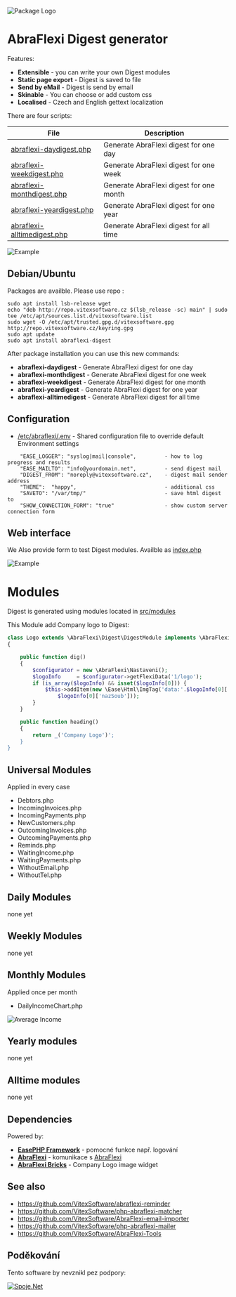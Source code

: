 ![Package Logo](package-logo.png?raw=true "Project Logo")

AbraFlexi Digest generator
=========================

Features:

  * **Extensible**             - you can write your own Digest modules
  * **Static page export**     - Digest is saved to file
  * **Send by eMail**          - Digest is send by email   
  * **Skinable**               - You can choose or add custom css
  * **Localised**              - Czech and English gettext localization   

There are four scripts:

|  File                                                     | Description                            |
|-----------------------------------------------------------|----------------------------------------| 
|  [abraflexi-daydigest.php](src/abraflexi-daydigest.php)     | Generate AbraFlexi digest for one day   |
|  [abraflexi-weekdigest.php](src/abraflexi-weekdigest.php)   | Generate AbraFlexi digest for one week  |
|  [abraflexi-monthdigest.php](src/abraflexi-monthdigest.php) | Generate AbraFlexi digest for one month |
|  [abraflexi-yeardigest.php](src/abraflexi-yeardigest.php)   | Generate AbraFlexi digest for one year  |
|  [abraflexi-alltimedigest.php](src/abraflexi-yeardigest.php)| Generate AbraFlexi digest for all time  |


![Example](weekdigest.png?raw=true "Week Digest")

Debian/Ubuntu
-------------

Packages are availble. Please use repo :

```shell
sudo apt install lsb-release wget
echo "deb http://repo.vitexsoftware.cz $(lsb_release -sc) main" | sudo tee /etc/apt/sources.list.d/vitexsoftware.list
sudo wget -O /etc/apt/trusted.gpg.d/vitexsoftware.gpg http://repo.vitexsoftware.cz/keyring.gpg
sudo apt update
sudo apt install abraflexi-digest
```

After package installation you can use this new commands:

  * **abraflexi-daydigest**      - Generate AbraFlexi digest for one day
  * **abraflexi-monthdigest**    - Generate AbraFlexi digest for one week
  * **abraflexi-weekdigest**     - Generate AbraFlexi digest for one month
  * **abraflexi-yeardigest**     - Generate AbraFlexi digest for one year
  * **abraflexi-alltimedigest**  - Generate AbraFlexi digest for all time


Configuration
-----------

 * [/etc/abraflexi/.env](.env)   - Shared configuration file to override default Environment settings
 
```
    "EASE_LOGGER": "syslog|mail|console",         - how to log progress and results
    "EASE_MAILTO": "info@yourdomain.net",         - send digest mail
    "DIGEST_FROM": "noreply@vitexsoftware.cz",    - digest mail sender address 
    "THEME":  "happy",                            - additional css
    "SAVETO": "/var/tmp/"                         - save html digest to 
    "SHOW_CONNECTION_FORM": "true"                - show custom server connection form
```

Web interface 
-------------

We Also provide form to test Digest modules. Availble as [index.php](src/index.php)

![Example](CustomDigestForm.png?raw=true "Week Digest")


Modules
=======

Digest is generated using modules located in [src/modules](src/modules)

This Module add Company logo to Digest:

```php
class Logo extends \AbraFlexi\Digest\DigestModule implements \AbraFlexi\Digest\DigestModuleInterface
{

    public function dig()
    {
        $configurator = new \AbraFlexi\Nastaveni();
        $logoInfo     = $configurator->getFlexiData('1/logo');
        if (is_array($logoInfo) && isset($logoInfo[0])) {
            $this->addItem(new \Ease\Html\ImgTag('data:'.$logoInfo[0]['contentType'].';'.$logoInfo[0]['content@encoding'].','.$logoInfo[0]['content'],
                $logoInfo[0]['nazSoub']));
        }
    }

    public function heading()
    {
        return _('Company Logo')';
    }
}
```

Universal Modules
-----------------

Applied in every case

* Debtors.php  
* IncomingInvoices.php  
* IncomingPayments.php  
* NewCustomers.php  
* OutcomingInvoices.php  
* OutcomingPayments.php  
* Reminds.php  
* WaitingIncome.php  
* WaitingPayments.php  
* WithoutEmail.php  
* WithoutTel.php


Daily Modules
-------------

none yet

Weekly Modules
--------------

none yet

Monthly Modules
---------------

 Applied once per month

 * DailyIncomeChart.php

![Average Income](https://raw.githubusercontent.com/VitexSoftware/AbraFlexi-Digest/master/monthly-average-income-chart.png "Week Digest")

Yearly modules
--------------

none yet

Alltime modules
---------------

none yet

Dependencies
------------

Powered by:

 * [**EasePHP Framework**](https://github.com/VitexSoftware/php-ease-core) - pomocné funkce např. logování
 * [**AbraFlexi**](https://github.com/Spoje-NET/php-abraflexi)        - komunikace s [AbraFlexi](https://abraflexi.eu/)
 * [**AbraFlexi Bricks**](https://github.com/VitexSoftware/php-abraflexi-bricks) - Company Logo image widget


See also
--------

  * https://github.com/VitexSoftware/abraflexi-reminder
  * https://github.com/VitexSoftware/php-abraflexi-matcher
  * https://github.com/VitexSoftware/AbraFlexi-email-importer
  * https://github.com/VitexSoftware/php-abraflexi-mailer
  * https://github.com/VitexSoftware/AbraFlexi-Tools

Poděkování
----------

Tento software by nevznikl pez podpory:

[ ![Spoje.Net](spojenet.gif?raw=true "Spoje.Net s.r.o.") ](https://spoje.net/)

